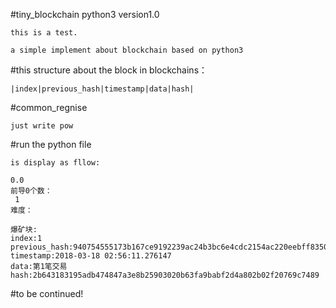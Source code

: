 #tiny_blockchain  python3 version1.0

	this is a test.

	a simple implement about blockchain based on python3

#this structure  about the block in blockchains：

	|index|previous_hash|timestamp|data|hash|

#common_regnise

	just write pow

#run the python file

	is display as fllow:

	0.0
	前导0个数：
	 1
	难度：	 

	爆矿块:
 	index:1	
	previous_hash:940754555173b167ce9192239ac24b3bc6e4cdc2154ac220eebff8350915c3e8
	timestamp:2018-03-18 02:56:11.276147
	data:第1笔交易
	hash:2b643183195adb474847a3e8b25903020b63fa9babf2d4a802b02f20769c7489

#to be continued!
